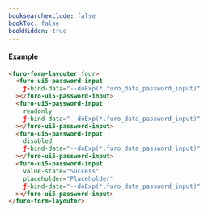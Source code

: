 ```yaml
---
booksearchexclude: false
bookToc: false
bookHidden: true
---
```

#### Example
<script type="module" src="/init.js"></script>
<furo-demo-snippet>
<template>
<furo-form-layouter four>
<furo-ui5-password-input
    ƒ-bind-data="--doExp(*.furo_data_password_input)"
 ></furo-ui5-password-input>
<furo-ui5-password-input
    readonly
    ƒ-bind-data="--doExp(*.furo_data_password_input)"
 ></furo-ui5-password-input>
<furo-ui5-password-input
    disabled
    ƒ-bind-data="--doExp(*.furo_data_password_input)"
 ></furo-ui5-password-input>
<furo-ui5-password-input
    value-state="Success"
    placeholder="Placeholder"
    ƒ-bind-data="--doExp(*.furo_data_password_input)"
 ></furo-ui5-password-input>
</furo-form-layouter>
<furo-data-object
  type="experiment.Experiment"
  @-object-ready="--doExp"
></furo-data-object>
</template>
</furo-demo-snippet>

```html
<furo-form-layouter four>
  <furo-ui5-password-input
    ƒ-bind-data="--doExp(*.furo_data_password_input)"
  ></furo-ui5-password-input>
  <furo-ui5-password-input
    readonly
    ƒ-bind-data="--doExp(*.furo_data_password_input)"
  ></furo-ui5-password-input>
  <furo-ui5-password-input
    disabled
    ƒ-bind-data="--doExp(*.furo_data_password_input)"
  ></furo-ui5-password-input>
  <furo-ui5-password-input
    value-state="Success"
    placeholder="Placeholder"
    ƒ-bind-data="--doExp(*.furo_data_password_input)"
  ></furo-ui5-password-input>
</furo-form-layouter>
```

